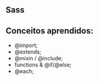 ## Sass

## Conceitos aprendidos:

-   @import;
-   @extends;
-   @mixin / @include;
-   functions & @if/@else;
-   @each;
